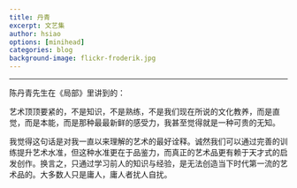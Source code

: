 ```yaml
---
title: 丹青
excerpt: 文艺集
author: hsiao
options: [minihead]
categories: blog
background-image: flickr-froderik.jpg
---
```


<hr />
陈丹青先生在《局部》里讲到的：

艺术顶顶要紧的，不是知识，不是熟练，不是我们现在所说的文化教养，而是直觉，而是本能，而是那种最最新鲜的感受力，我甚至觉得就是一种可贵的无知。

我觉得这句话是对我一直以来理解的艺术的最好诠释。诚然我们可以通过完善的训练提升艺术水准，但这种水准更在于品鉴力，而真正的艺术品更有赖于天才式的启发创作。换言之，只通过学习前人的知识与经验，是无法创造当下时代第一流的艺术品的。大多数人只是庸人，庸人者扰人自扰。